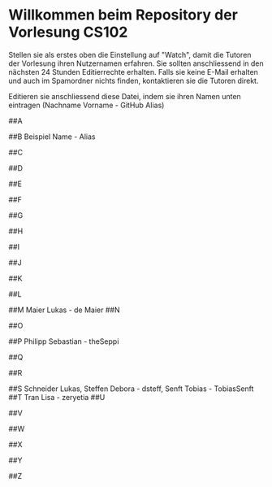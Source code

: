 # Willkommen beim Repository der Vorlesung CS102

Stellen sie als erstes oben die Einstellung auf "Watch", damit die Tutoren der Vorlesung ihren Nutzernamen erfahren. Sie sollten anschliessend in den nächsten 24 Stunden Editierrechte erhalten. Falls sie keine E-Mail erhalten und auch im Spamordner nichts finden, kontaktieren sie die Tutoren direkt.

Editieren sie anschliessend diese Datei, indem sie ihren Namen unten eintragen (Nachname Vorname - GitHub Alias)

##A

##B
Beispiel Name - Alias

##C

##D

##E

##F

##G 

##H

##I

##J

##K

##L

##M
Maier Lukas - de Maier
##N

##O

##P
Philipp Sebastian - theSeppi

##Q

##R

##S
Schneider Lukas, Steffen Debora - dsteff, Senft Tobias - TobiasSenft
##T
Tran Lisa - zeryetia
##U

##V

##W

##X

##Y

##Z
